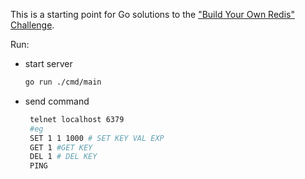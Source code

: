 This is a starting point for Go solutions to the
["Build Your Own Redis" Challenge](https://codecrafters.io/challenges/redis).

Run:

* start server 
   ```bash  
   go run ./cmd/main 
   ```
* send command
   ```bash  
    telnet localhost 6379
    #eg
    SET 1 1 1000 # SET KEY VAL EXP
    GET 1 #GET KEY
    DEL 1 # DEL KEY
    PING 
   ```